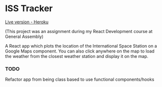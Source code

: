 # ISS Tracker

[Live version - Heroku](http://dk-iss-tracker.herokuapp.com/)

(This project was an assignment during my React Development course at General Assembly)

A React app which plots the location of the International Space Station on a Google Maps component. You can also click 
anywhere on the map to load the weather from the closest weather station and display it on the map.

### TODO
Refactor app from being class based to use functional components/hooks
